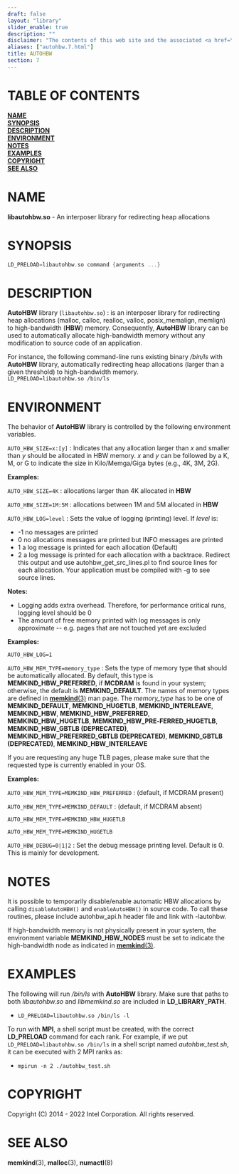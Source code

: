 ```yaml
---
draft: false
layout: "library"
slider_enable: true
description: ""
disclaimer: "The contents of this web site and the associated <a href=\"https://github.com/memkind\">GitHub repositories</a> are BSD-licensed open source."
aliases: ["autohbw.7.html"]
title: AUTOHBW
section: 7
---
```


[comment]: <> (SPDX-License-Identifier: BSD-2-Clause)
[comment]: <> (Copyright 2014-2022, Intel Corporation)

[comment]: <> (autohbw.7 -- man page for autohbw)

# TABLE OF CONTENTS #

[**NAME**](#name)\
[**SYNOPSIS**](#synopsis)\
[**DESCRIPTION**](#description)\
[**ENVIRONMENT**](#environment)\
[**NOTES**](#notes)\
[**EXAMPLES**](#examples)\
[**COPYRIGHT**](#copyright)\
[**SEE ALSO**](#see-also)


# NAME #

**libautohbw.so** - An interposer library for redirecting
heap allocations

# SYNOPSIS #

```c
LD_PRELOAD=libautohbw.so command {arguments ...}
```

# DESCRIPTION #

**AutoHBW** library (`libautohbw.so`)
:   is an interposer library for redirecting heap allocations
(malloc, calloc, realloc, valloc, posix_memalign, memlign) to
high-bandwidth (**HBW**) memory. Consequently, **AutoHBW**
library can be used to automatically allocate high-bandwidth
memory without any modification to source code of an
application.

For instance, the following command-line runs existing binary
*/bin/ls* with **AutoHBW** library, automatically redirecting
heap allocations (larger than a given threshold) to
high-bandwidth memory.\
`LD_PRELOAD=libautohbw.so /bin/ls`

# ENVIRONMENT #

The behavior of **AutoHBW** library is controlled by the
following environment variables.

`AUTO_HBW_SIZE=x:[y]`
:   Indicates that any allocation larger than *x* and smaller
    than *y* should be allocated in HBW memory. *x* and *y* can
    be followed by a K, M, or G to indicate the size
    in Kilo/Memga/Giga bytes (e.g., 4K, 3M, 2G).

**Examples:**

`AUTO_HBW_SIZE=4K`
:   allocations larger than 4K allocated in **HBW**

`AUTO_HBW_SIZE=1M:5M`
:   allocations between 1M and 5M allocated in **HBW**

`AUTO_HBW_LOG=level`
:   Sets the value of logging (printing) level. If *level* is:

+ -1 no messages are printed
+ 0 no allocations messages are printed but INFO messages are
  printed
+ 1 a log message is printed for each allocation (Default)
+ 2 a log message is printed for each allocation with a
  backtrace. Redirect this output and use
  autohbw_get_src_lines.pl to find source lines for each
  allocation. Your application must be compiled with -g to
  see source lines.

**Notes:**

+ Logging adds extra overhead. Therefore, for performance
  critical runs, logging level should be 0
+ The amount of free memory printed with log messages is only
  approximate -- e.g. pages that are not touched yet are
  excluded

**Examples:**

`AUTO_HBW_LOG=1`

`AUTO_HBW_MEM_TYPE=memory_type`
:   Sets the type of memory type that should be automatically
    allocated. By default, this type is
    **MEMKIND_HBW_PREFERRED**, if **MCDRAM** is found in your
    system; otherwise, the default is **MEMKIND_DEFAULT**. The
    names of memory types are defined in
    [**memkind**(3)](/memkind/manpages/memkind.3.html)
    man page. The *memory_type* has to be one of
    **MEMKIND_DEFAULT**, **MEMKIND_HUGETLB**,
    **MEMKIND_INTERLEAVE**, **MEMKIND_HBW**,
    **MEMKIND_HBW_PREFERRED**, **MEMKIND_HBW_HUGETLB**,
    **MEMKIND_HBW_PRE‐FERRED_HUGETLB**,
    **MEMKIND_HBW_GBTLB (DEPRECATED)**,
    **MEMKIND_HBW_PREFERRED_GBTLB (DEPRECATED)**,
    **MEMKIND_GBTLB (DEPRECATED)**, **MEMKIND_HBW_INTERLEAVE**

If you are requesting any huge TLB pages, please make sure
that the requested type is currently enabled in your OS.

**Examples:**

`AUTO_HBW_MEM_TYPE=MEMKIND_HBW_PREFERRED`
:   (default, if MCDRAM present)

`AUTO_HBW_MEM_TYPE=MEMKIND_DEFAULT`
:   (default, if MCDRAM absent)

`AUTO_HBW_MEM_TYPE=MEMKIND_HBW_HUGETLB`

`AUTO_HBW_MEM_TYPE=MEMKIND_HUGETLB`

`AUTO_HBW_DEBUG=0|1|2`
:   Set the debug message printing level. Default is 0.
    This is mainly for development.

# NOTES #

It is possible to temporarily disable/enable automatic HBW
allocations by calling `disableAutoHBW()` and `enableAutoHBW()`
in source code. To call these routines, please include
autohbw_api.h header file and link with -lautohbw.

If high-bandwidth memory is not physically present in your
system, the environment variable **MEMKIND_HBW_NODES** must be
set to indicate the high-bandwidth node as indicated in
[**memkind**(3)](/memkind/manpages/memkind.3.html).

# EXAMPLES #

The following will run */bin/ls* with **AutoHBW** library. Make
sure that paths to both *libautohbw.so* and *libmemkind.so* are
included in **LD_LIBRARY_PATH**.

+ `LD_PRELOAD=libautohbw.so /bin/ls -l`

To run with **MPI**, a shell script must be created, with the
correct **LD_PRELOAD** command for each rank. For example, if we
put `LD_PRELOAD=libautohbw.so /bin/ls` in a shell script named
*autohbw_test.sh*, it can be executed with 2 MPI ranks as:

+ `mpirun -n 2 ./autohbw_test.sh`

# COPYRIGHT #

Copyright (C) 2014 - 2022 Intel Corporation. All rights reserved.

# SEE ALSO #

**memkind**(3), **malloc**(3), **numactl**(8)

